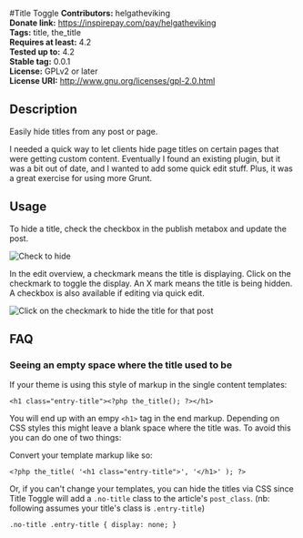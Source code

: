 #Title Toggle
**Contributors:** helgatheviking     
**Donate link:** https://inspirepay.com/pay/helgatheviking     
**Tags:** title, the_title     
**Requires at least:** 4.2     
**Tested up to:** 4.2     
**Stable tag:** 0.0.1     
**License:** GPLv2 or later     
**License URI:** http://www.gnu.org/licenses/gpl-2.0.html   

## Description

Easily hide titles from any post or page.

I needed a quick way to let clients hide page titles on certain pages that were getting custom content. Eventually I found an existing plugin, but it was a bit out of date, and I wanted to add some quick edit stuff. Plus, it was a great exercise for using more Grunt. 

## Usage

To hide a title, check the checkbox in the publish metabox and update the post.

![Check to hide](https://raw.github.com/helgatheviking/title-toggle/master/screenshot1.png)

In the edit overview, a checkmark means the title is displaying. Click on the checkmark to toggle the display. An X mark means the title is being hidden. A checkbox is also available if editing via quick edit. 

![Click on the checkmark to hide the title for that post](https://raw.github.com/helgatheviking/title-toggle/master/screenshot2.png)

## FAQ

### Seeing an empty space where the title used to be

If your theme is using this style of markup in the single content templates:

```
<h1 class="entry-title"><?php the_title(); ?></h1>
```


You will end up with an empy `<h1>` tag in the end markup. Depending on CSS styles this might leave a blank space where the title was. To avoid this you can do one of two things:

Convert your template markup like so:

```
<?php the_title( '<h1 class="entry-title">', '</h1>' ); ?>
```

Or, if you can't change your templates, you can hide the titles via CSS since Title Toggle will add a `.no-title` class to the article's `post_class`. (nb: following assumes your title's class is `.entry-title`)

```
.no-title .entry-title { display: none; }
```





